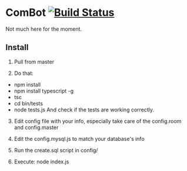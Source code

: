 # ComBot [![Build Status](https://travis-ci.org/AelithBlanchett/combot.svg?branch=master)](https://travis-ci.org/AelithBlanchett/ComBot)

Not much here for the moment.

## Install
1) Pull from master

2) Do that:
  - npm install
  - npm install typescript -g
  - tsc
  - cd bin/tests
  - node tests.js
And check if the tests are working correctly.

3) Edit config file with your info, especially take care of the config.room and config.master

4) Edit the config.mysql.js to match your database's info

5) Run the create.sql script in config/

4) Execute: node index.js

